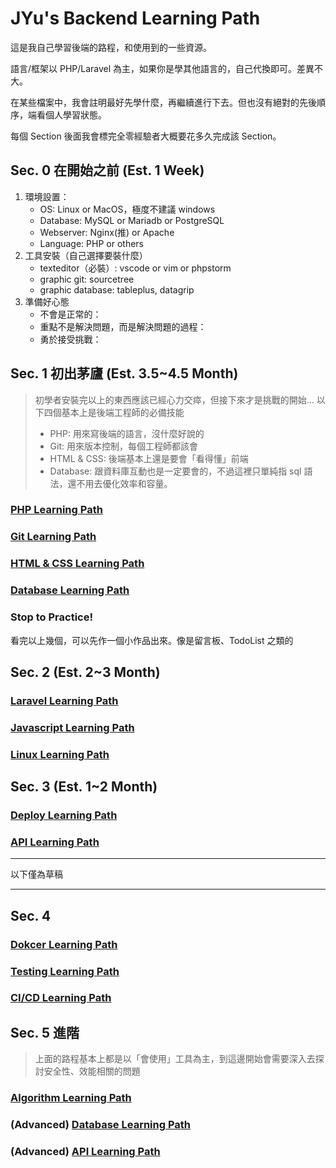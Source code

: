 # JYu's Backend Learning Path

這是我自己學習後端的路程，和使用到的一些資源。

語言/框架以 PHP/Laravel 為主，如果你是學其他語言的，自己代換即可。差異不大。

在某些檔案中，我會註明最好先學什麼，再繼續進行下去。但也沒有絕對的先後順序，端看個人學習狀態。

每個 Section 後面我會標完全零經驗者大概要花多久完成該 Section。


## Sec. 0 在開始之前 (Est. 1 Week)
1. 環境設置：
    - OS: Linux or MacOS，極度不建議 windows
    - Database: MySQL or Mariadb or PostgreSQL
    - Webserver: Nginx(推) or Apache
    - Language: PHP or others
2. 工具安裝（自己選擇要裝什麼）
    - texteditor（必裝）: vscode or vim or phpstorm
    - graphic git: sourcetree
    - graphic database: tableplus, datagrip
3. 準備好心態
    - 不會是正常的：
    - 重點不是解決問題，而是解決問題的過程：
    - 勇於接受挑戰：

## Sec. 1 初出茅廬 (Est. 3.5~4.5 Month)
> 初學者安裝完以上的東西應該已經心力交瘁，但接下來才是挑戰的開始...
> 以下四個基本上是後端工程師的必備技能
> - PHP: 用來寫後端的語言，沒什麼好說的
> - Git: 用來版本控制，每個工程師都該會
> - HTML & CSS: 後端基本上還是要會「看得懂」前端
> - Database: 跟資料庫互動也是一定要會的，不過這裡只單純指 sql 語法，還不用去優化效率和容量。

### [PHP Learning Path]()

### [Git Learning Path]()

### [HTML & CSS Learning Path]()

### [Database Learning Path]()

### Stop to Practice!
看完以上幾個，可以先作一個小作品出來。像是留言板、TodoList 之類的

## Sec. 2 (Est. 2~3 Month)

### [Laravel Learning Path](https://github.com/JYu1999/BackendLearningPath/blob/master/Laravel%20Learning%20Path.md)

### [Javascript Learning Path]()

### [Linux Learning Path]()

## Sec. 3 (Est. 1~2 Month)

### [Deploy Learning Path](https://github.com/JYu1999/BackendLearningPath/blob/master/Deploy%20Learning%20Path.md)

### [API Learning Path](https://github.com/JYu1999/BackendLearningPath/blob/master/API%20Learning%20Path.md)


---
以下僅為草稿

---


## Sec. 4

### [Dokcer Learning Path]()

### [Testing Learning Path]()

### [CI/CD Learning Path]()

## Sec. 5 進階
> 上面的路程基本上都是以「會使用」工具為主，到這邊開始會需要深入去探討安全性、效能相關的問題

### [Algorithm Learning Path]()

### (Advanced) [Database Learning Path]()

### (Advanced) [API Learning Path]()





